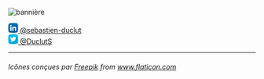 ![bannière](https://github.com/Seb735/Seb735/blob/main/img/banni%C3%A8re.jpg)
 
 <a href="https://www.linkedin.com/in/sebastien-duclut/" ><img height="20" width="20" src="https://github.com/Seb735/Seb735/blob/main/img/linkedin.svg" /> @sebastien-duclut</a>  
 <a href="https://twitter.com/DuclutS"><img height="20" width="20" src="https://github.com/Seb735/Seb735/blob/main/img/twitter.svg" /> @DuclutS</a>

-----------------
###### _Icônes conçues par <a href="https://www.flaticon.com/fr/auteurs/freepik" title="Freepik">Freepik</a> from <a href="https://www.flaticon.com/fr/" title="Flaticon">www.flaticon.com</a>_
<!--
**Seb735/Seb735** is a ✨ _special_ ✨ repository because its `README.md` (this file) appears on your GitHub profile.

card of stat github (https://github.com/anuraghazra/github-readme-stats)
[![Anurag's github stats](https://github-readme-stats.vercel.app/api?username=Seb735&theme=merko)](https://github.com/anuraghazra/github-readme-stats)

Here are some ideas to get you started:

- 🔭 I’m currently working on ...
- 🌱 I’m currently learning ...
- 👯 I’m looking to collaborate on ...
- 🤔 I’m looking for help with ...
- 💬 Ask me about ...
- 📫 How to reach me: ...
- 😄 Pronouns: ...
- ⚡ Fun fact: ...
-->


